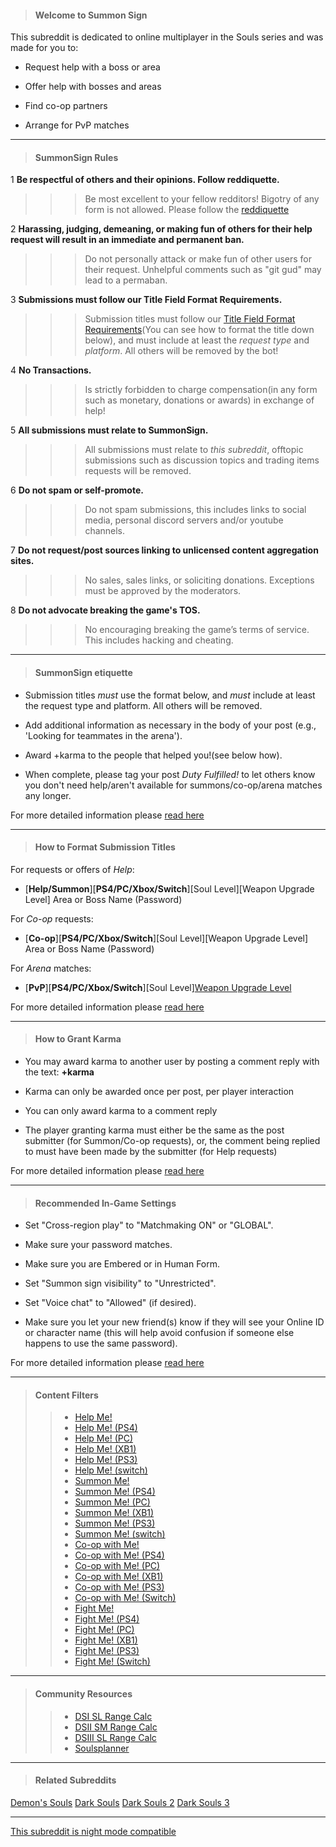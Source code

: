 >#### **Welcome to Summon Sign**
This subreddit is dedicated to online multiplayer in the Souls series and was made for you to:
>
* Request help with a boss or area
>
* Offer help with bosses and areas
>
* Find co-op partners
>
* Arrange for PvP matches

---

>#### **SummonSign Rules**
>
1 **Be respectful of others and their opinions. Follow reddiquette.**
>>>Be most excellent to your fellow redditors! Bigotry of any form is not allowed. Please follow the [reddiquette](https://www.reddithelp.com/en/categories/reddit-101/reddit-basics/reddiquette)
>
2 **Harassing, judging, demeaning, or making fun of others for their help request will result in an immediate and permanent ban.**
>>>Do not personally attack or make fun of other users for their request. Unhelpful comments such as "git gud" may lead to a permaban.
>
3 **Submissions must follow our Title Field Format Requirements.**
>>>Submission titles must follow our [Title Field Format Requirements](https://www.reddit.com/r/SummonSign/comments/jskucr/faq_how_to_post_to_rsummonsign/)(You can see how to format the title down below), and must include at least the *request type* and *platform*. All others will be removed by the bot!
>
4 **No Transactions.**
>>>Is strictly forbidden to charge compensation(in any form such as monetary, donations or awards) in exchange of help!
>
5 **All submissions must relate to SummonSign.**
>>>All submissions must relate to *this subreddit*, offtopic submissions such as discussion topics and trading items requests will be removed.
>
6 **Do not spam or self-promote.**
>>>Do not spam submissions, this includes links to social media, personal discord servers and/or youtube channels.
>
7 **Do not request/post sources linking to unlicensed content aggregation sites.**
>>>No sales, sales links, or soliciting donations. Exceptions must be approved by the moderators.
>
8 **Do not advocate breaking the game's TOS.**
>>>No encouraging breaking the game’s terms of service. This includes hacking and cheating.

---

>#### **SummonSign etiquette**
* Submission titles *must* use the format below, and *must* include at least the request type and platform. All others will be removed.
>
* Add additional information as necessary in the body of your post (e.g., 'Looking for teammates in the arena').
>
* Award +karma to the people that helped you!(see below how).
>
* When complete, please tag your post *Duty Fulfilled!* to let others know you don't need help/aren't available for summons/co-op/arena matches any longer.
>
For more detailed information please [read here](https://www.reddit.com/r/SummonSign/comments/jskucr/faq_how_to_post_to_rsummonsign/)

--- 

>#### **How to Format Submission Titles**
For requests or offers of *Help*:
>
* [**Help/Summon**][**PS4/PC/Xbox/Switch**][Soul Level][Weapon Upgrade Level] Area or Boss Name (Password)
>
For *Co-op* requests:
>
* [**Co-op**][**PS4/PC/Xbox/Switch**][Soul Level][Weapon Upgrade Level] Area or Boss Name (Password)
>
For *Arena* matches:
>
* [**PvP**][**PS4/PC/Xbox/Switch**][Soul Level][Weapon Upgrade Level](Password)
>
For more detailed information please [read here](https://www.reddit.com/r/SummonSign/comments/jskucr/faq_how_to_post_to_rsummonsign/)

---

>#### **How to Grant Karma**
* You may award karma to another user by posting a comment reply with the text: **+karma**
>
* Karma can only be awarded once per post, per player interaction
>
* You can only award karma to a comment reply
>
* The player granting karma must either be the same as the post submitter (for Summon/Co-op requests), or, the comment being replied to must have been made by the submitter (for Help requests)
>
For more detailed information please [read here](https://www.reddit.com/r/SummonSign/comments/jskucr/faq_how_to_post_to_rsummonsign/)

---

>#### **Recommended In-Game Settings**
* Set "Cross-region play" to "Matchmaking ON" or "GLOBAL".
>
* Make sure your password matches.
>
* Make sure you are Embered or in Human Form.
>
* Set "Summon sign visibility" to "Unrestricted".
>
* Set "Voice chat" to "Allowed" (if desired).
>
* Make sure you let your new friend(s) know if they will see your Online ID or character name (this will help avoid confusion if someone else happens to use the same password).
>
For more detailed information please [read here](https://www.reddit.com/r/SummonSign/comments/jskucr/faq_how_to_post_to_rsummonsign/)

---

>#### **Content Filters**
>> * [Help Me!](/r/summonsign/search?q=flair%3Ahelp&sort=new&restrict_sr=on#filter1)
>> * [Help Me! (PS4)](/r/summonsign/search?q=flair%3Ahelp+ps4&sort=new&restrict_sr=on#filter1)
>> * [Help Me! (PC)](/r/summonsign/search?q=flair%3Ahelp+%28pc%20OR%20steam%29&sort=new&restrict_sr=on#filter1)
>> * [Help Me! (XB1)](/r/summonsign/search?q=flair%3Ahelp+%28xbox%20OR%20xbone%20OR%20xb1%29&sort=new&restrict_sr=on#filter1)
>> * [Help Me! (PS3)](/r/summonsign/search?q=flair%3Ahelp+ps3&sort=new&restrict_sr=on#filter1)
>> * [Help Me! (switch)](/r/summonsign/search?q=flair%3Ahelp+switch&sort=new&restrict_sr=on#filter1)
>> * [Summon Me!](/r/summonsign/search?q=flair%3Asummon&restrict_sr=on&sort=new&t=all#filter2)
>> * [Summon Me! (PS4)](/r/summonsign/search?q=flair%3Asummon+ps4&sort=new&restrict_sr=on#filter2)
>> * [Summon Me! (PC)](/r/summonsign/search?q=flair%3Asummon+%28pc%20OR%20steam%29&sort=new&restrict_sr=on#filter2)
>> * [Summon Me! (XB1)](/r/summonsign/search?q=flair%3Asummon+%28xbox%20OR%20xbone%20OR%20xb1%29&sort=new&restrict_sr=on#filter2)
>> * [Summon Me! (PS3)](/r/summonsign/search?q=flair%3Asummon+ps3&sort=new&restrict_sr=on#filter2)
>> * [Summon Me! (switch)](/r/summonsign/search?q=flair%3Asummon+switch&sort=new&restrict_sr=on#filter2)
>> * [Co-op with Me!](/r/summonsign/search?q=flair%3Aco%2Dop&restrict_sr=on&sort=new&t=all#filter3)
>> * [Co-op with Me! (PS4)](/r/summonsign/search?q=flair%3Aco%2Dop+ps4&sort=new&restrict_sr=on#filter3)
>> * [Co-op with Me! (PC)](/r/summonsign/search?q=flair%3Aco%2Dop+%28pc%20OR%20steam%29&sort=new&restrict_sr=on#filter3)
>> * [Co-op with Me! (XB1)](/r/summonsign/search?q=flair%3Aco%2Dop+%28xbox%20OR%20xbone%20OR%20xb1%29&sort=new&restrict_sr=on#filter3)
>> * [Co-op with Me! (PS3)](/r/summonsign/search?q=flair%3Aco%2Dop+ps3&sort=new&restrict_sr=on#filter3)
>> * [Co-op with Me! (Switch)](/r/summonsign/search?q=flair%3Aco%2Dop+switch&sort=new&restrict_sr=on#filter3)
>> * [Fight Me!](/r/summonsign/search?q=flair%3Aarena&restrict_sr=on&sort=new&t=all#filter4)
>> * [Fight Me! (PS4)](/r/summonsign/search?q=flair%3Aarena+ps4&sort=new&restrict_sr=on#filter4)
>> * [Fight Me! (PC)](/r/summonsign/search?q=flair%3Aarena+%28pc%20OR%20steam%29&sort=new&restrict_sr=on#filter4)
>> * [Fight Me! (XB1)](/r/summonsign/search?q=flair%3Aarena+%28xbox%20OR%20xbone%20OR%20xb1%29&sort=new&restrict_sr=on#filter4)
>> * [Fight Me! (PS3)](/r/summonsign/search?q=flair%3Aarena+ps3&sort=new&restrict_sr=on#filter4)
>> * [Fight Me! (Switch)](/r/summonsign/search?q=flair%3Aarena+switch&sort=new&restrict_sr=on#filter4)

---

>#### **Community Resources**
>> * [DSI SL Range Calc](https://mpql.net/tools/dark-souls/)
>> * [DSII SM Range Calc](https://mpql.net/tools/dark-souls-2/)
>> * [DSIII SL Range Calc](https://mpql.net/tools/dark-souls-3/)
>> * [Soulsplanner](https://soulsplanner.com/)

---

>#### **Related Subreddits**
[Demon's Souls](/r/demonssouls#rel)
[Dark Souls](/r/darksouls#rel)
[Dark Souls 2](/r/darksouls2#rel)
[Dark Souls 3](/r/darksouls3#rel)

---
[This subreddit is night mode compatible](#/RES_SR_Config/NightModeCompatible)